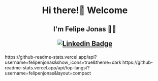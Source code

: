 <h1 align="center">Hi there!👋 Welcome</h1>
<h2 align="center">I'm Felipe Jonas 👨‍💻
  
[![Linkedin Badge](https://img.shields.io/badge/-LinkedIn-blue?style=flat-square&logo=Linkedin&logoColor=white&link=https://www.linkedin.com/in/felipejonas/)](https://www.linkedin.com/in/felipejonas/)
  
</h2>
https://github-readme-stats.vercel.app/api?username=felipenjonas&show_icons=true&theme=dark
https://github-readme-stats.vercel.app/api/top-langs/?username=felipenjonas&layout=compact
<!--
**felipenjonas/felipenjonas** is a ✨ _special_ ✨ repository because its `README.md` (this file) appears on your GitHub profile.

Here are some ideas to get you started:

- 🔭 I’m currently working on ...
- 🌱 I’m currently learning ...
- 👯 I’m looking to collaborate on ...
- 🤔 I’m looking for help with ...
- 💬 Ask me about ...
- 📫 How to reach me: ...
- 😄 Pronouns: ...
- ⚡ Fun fact: ...
-->



